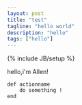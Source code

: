 ```yaml
---
layout: post
title: "test"
tagline: "hello world"
description: "hello"
tags: ["hello"]
---
```

{% include JB/setup %}

hello,i'm Allen!

	def actionname
		do something !
	end